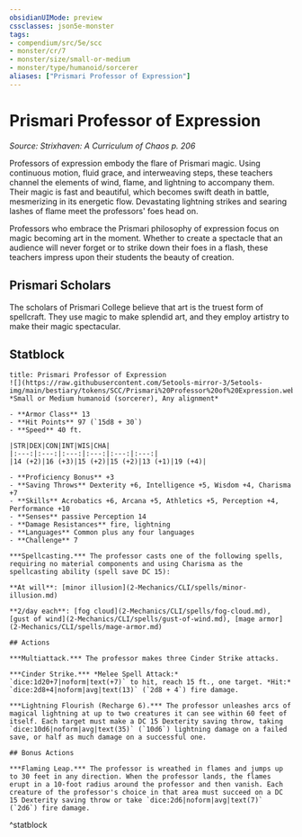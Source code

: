 ```yaml
---
obsidianUIMode: preview
cssclasses: json5e-monster
tags:
- compendium/src/5e/scc
- monster/cr/7
- monster/size/small-or-medium
- monster/type/humanoid/sorcerer
aliases: ["Prismari Professor of Expression"]
---
```

# Prismari Professor of Expression
*Source: Strixhaven: A Curriculum of Chaos p. 206*  

Professors of expression embody the flare of Prismari magic. Using continuous motion, fluid grace, and interweaving steps, these teachers channel the elements of wind, flame, and lightning to accompany them. Their magic is fast and beautiful, which becomes swift death in battle, mesmerizing in its energetic flow. Devastating lightning strikes and searing lashes of flame meet the professors' foes head on.

Professors who embrace the Prismari philosophy of expression focus on magic becoming art in the moment. Whether to create a spectacle that an audience will never forget or to strike down their foes in a flash, these teachers impress upon their students the beauty of creation.

## Prismari Scholars

The scholars of Prismari College believe that art is the truest form of spellcraft. They use magic to make splendid art, and they employ artistry to make their magic spectacular.

## Statblock

```ad-statblock
title: Prismari Professor of Expression
![](https://raw.githubusercontent.com/5etools-mirror-3/5etools-img/main/bestiary/tokens/SCC/Prismari%20Professor%20of%20Expression.webp#token)
*Small or Medium humanoid (sorcerer), Any alignment*

- **Armor Class** 13
- **Hit Points** 97 (`15d8 + 30`)
- **Speed** 40 ft.

|STR|DEX|CON|INT|WIS|CHA|
|:---:|:---:|:---:|:---:|:---:|:---:|
|14 (+2)|16 (+3)|15 (+2)|15 (+2)|13 (+1)|19 (+4)|

- **Proficiency Bonus** +3
- **Saving Throws** Dexterity +6, Intelligence +5, Wisdom +4, Charisma +7
- **Skills** Acrobatics +6, Arcana +5, Athletics +5, Perception +4, Performance +10
- **Senses** passive Perception 14
- **Damage Resistances** fire, lightning
- **Languages** Common plus any four languages
- **Challenge** 7

***Spellcasting.*** The professor casts one of the following spells, requiring no material components and using Charisma as the spellcasting ability (spell save DC 15):

**At will**: [minor illusion](2-Mechanics/CLI/spells/minor-illusion.md)

**2/day each**: [fog cloud](2-Mechanics/CLI/spells/fog-cloud.md), [gust of wind](2-Mechanics/CLI/spells/gust-of-wind.md), [mage armor](2-Mechanics/CLI/spells/mage-armor.md)

## Actions

***Multiattack.*** The professor makes three Cinder Strike attacks.

***Cinder Strike.*** *Melee Spell Attack:* `dice:1d20+7|noform|text(+7)` to hit, reach 15 ft., one target. *Hit:* `dice:2d8+4|noform|avg|text(13)` (`2d8 + 4`) fire damage.

***Lightning Flourish (Recharge 6).*** The professor unleashes arcs of magical lightning at up to two creatures it can see within 60 feet of itself. Each target must make a DC 15 Dexterity saving throw, taking `dice:10d6|noform|avg|text(35)` (`10d6`) lightning damage on a failed save, or half as much damage on a successful one.

## Bonus Actions

***Flaming Leap.*** The professor is wreathed in flames and jumps up to 30 feet in any direction. When the professor lands, the flames erupt in a 10-foot radius around the professor and then vanish. Each creature of the professor's choice in that area must succeed on a DC 15 Dexterity saving throw or take `dice:2d6|noform|avg|text(7)` (`2d6`) fire damage.
```
^statblock